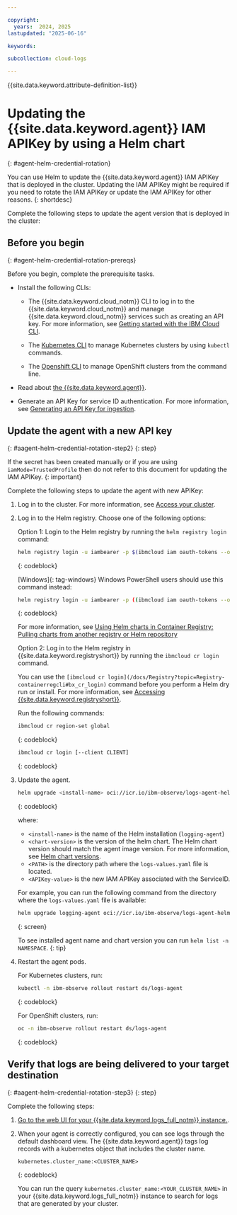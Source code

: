 ```yaml
---

copyright:
  years:  2024, 2025
lastupdated: "2025-06-16"

keywords:

subcollection: cloud-logs

---
```


{{site.data.keyword.attribute-definition-list}}


# Updating the {{site.data.keyword.agent}} IAM APIKey by using a Helm chart
{: #agent-helm-credential-rotation}

You can use Helm to update the {{site.data.keyword.agent}} IAM APIKey that is deployed in the cluster. Updating the IAM APIKey might be required if you need to rotate the IAM APIKey or update the IAM APIKey for other reasons.
{: shortdesc}

Complete the following steps to update the agent version that is deployed in the cluster:

## Before you begin
{: #agent-helm-credential-rotation-prereqs}

Before you begin, complete the prerequisite tasks.

- Install the following CLIs:

    - The {{site.data.keyword.cloud_notm}} CLI to log in to the {{site.data.keyword.cloud_notm}} and manage {{site.data.keyword.cloud_notm}} services such as creating an API key. For more information, see [Getting started with the IBM Cloud CLI](https://cloud.ibm.com/docs/cli?topic=cli-getting-started).

    - The [Kubernetes CLI](/docs/containers?topic=containers-cli-install) to manage Kubernetes clusters by using `kubectl` commands.

    - The [Openshift CLI](/docs/openshift?topic=openshift-cli-install) to manage OpenShift clusters from the command line.
- Read about [the {{site.data.keyword.agent}}](/docs/cloud-logs?topic=cloud-logs-agent-about).
- Generate an API Key for service ID authentication. For more information, see [Generating an API Key for ingestion](/docs/cloud-logs?topic=cloud-logs-iam-ingestion-serviceid-api-key).



## Update the agent with a new API key
{: #aagent-helm-credential-rotation-step2}
{: step}

If the secret has been created manually or if you are using `iamMode=TrustedProfile` then do not refer to this document for updating the IAM APIKey.
{: important}

Complete the following steps to update the agent with new APIKey:

1. Log in to the cluster. For more information, see [Access your cluster](/docs/containers?topic=containers-access_cluster).

2. Log in to the Helm registry. Choose one of the following options:

    Option 1: Login to the Helm registry by running the `helm registry login` command:

    ```sh
    helm registry login -u iambearer -p $(ibmcloud iam oauth-tokens --output json | jq -r .iam_token | cut -d " " -f2) icr.io
    ```
    {: codeblock}

    [Windows]{: tag-windows} Windows PowerShell users should use this command instead:

    ```sh
    helm registry login -u iambearer -p ((ibmcloud iam oauth-tokens --output json | ConvertFrom-Json).iam_token -replace 'Bearer ', '') icr.io
    ```
    {: codeblock}

    For more information, see [Using Helm charts in Container Registry: Pulling charts from another registry or Helm repository](/docs/Registry?topic=Registry-registry_helm_charts#registry_helm_charts_pull)

    Option 2:  Log in to the Helm registry in {{site.data.keyword.registryshort}} by running the `ibmcloud cr login` command.

    You can use the `[ibmcloud cr login](/docs/Registry?topic=Registry-containerregcli#bx_cr_login)` command before you perform a Helm dry run or install. For more information, see [Accessing {{site.data.keyword.registryshort}}](/docs/Registry?topic=Registry-registry_access).

    Run the following commands:

    ```sh
    ibmcloud cr region-set global
    ```
    {: codeblock}

    ```sh
    ibmcloud cr login [--client CLIENT]
    ```
    {: codeblock}

2. Update the agent.

    ```sh
    helm upgrade <install-name> oci://icr.io/ibm-observe/logs-agent-helm --version <chart-version> --values <PATH>/logs-values.yaml -n ibm-observe --create-namespace --set secret.iamAPIKey=<APIKey-value>
    ```
    {: codeblock}

    where:

    - `<install-name>` is the name of the Helm installation (`logging-agent`)
    - `<chart-version>` is the version of the helm chart. The Helm chart version should match the agent image version. For more information, see [Helm chart versions](/docs/cloud-logs?topic=cloud-logs-agent-helm-template-clusters).
    - `<PATH>` is the directory path where the `logs-values.yaml` file is located.
    - `<APIKey-value>` is the new IAM APIKey associated with the ServiceID.

    For example, you can run the following command from the directory where the `logs-values.yaml` file is available:

    ```sh
    helm upgrade logging-agent oci://icr.io/ibm-observe/logs-agent-helm --version 1.5.0 --values ./logs-values.yaml -n ibm-observe --set secret.iamAPIKey=<secret>
    ```
    {: screen}

    To see installed agent name and chart version you can run `helm list -n NAMESPACE`.
    {: tip}

3. Restart the agent pods.

    For Kubernetes clusters, run:

    ```sh
    kubectl -n ibm-observe rollout restart ds/logs-agent
    ```
    {: codeblock}

    For OpenShift clusters, run:

    ```sh
    oc -n ibm-observe rollout restart ds/logs-agent
    ```
    {: codeblock}


## Verify that logs are being delivered to your target destination
{: #aagent-helm-credential-rotation-step3}
{: step}

Complete the following steps:

1. [Go to the web UI for your {{site.data.keyword.logs_full_notm}} instance.](/docs/cloud-logs?topic=cloud-logs-instance-launch).

2. When your agent is correctly configured, you can see logs through the default dashboard view. The {{site.data.keyword.agent}} tags log records with a kubernetes object that includes the cluster name.

    ```text
    kubernetes.cluster_name:<CLUSTER_NAME>
    ```
    {: codeblock}

    You can run the query `kubernetes.cluster_name:<YOUR_CLUSTER_NAME>` in your {{site.data.keyword.logs_full_notm}} instance to search for logs that are generated by your cluster.
